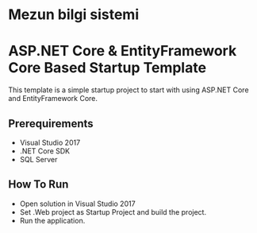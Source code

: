 # Mezun bilgi sistemi 


# ASP.NET Core & EntityFramework Core Based Startup Template

This template is a simple startup project to start with 
using ASP.NET Core and EntityFramework Core.

## Prerequirements

* Visual Studio 2017
* .NET Core SDK
* SQL Server

## How To Run

* Open solution in Visual Studio 2017
* Set .Web project as Startup Project and build the project.
* Run the application.
